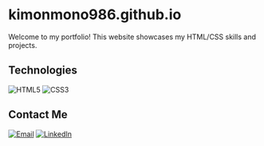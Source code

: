 # kimonmono986.github.io
Welcome to my portfolio! This website showcases my HTML/CSS skills and projects. 

## Technologies
![HTML5](https://img.shields.io/badge/HTML5-E34F26?style=flat&logo=html5&logoColor=white)
![CSS3](https://img.shields.io/badge/CSS3-1572B6?style=flat&logo=css3&logoColor=white)

## Contact Me
[![Email](https://img.shields.io/badge/Email-Contact%20Me-orange)](mailto:kimonmono986@gmail.com)
[![LinkedIn](https://img.shields.io/badge/LinkedIn-Connect-blue?logo=linkedin)](https://linkedin.com/in/kimonmonokandilos)
